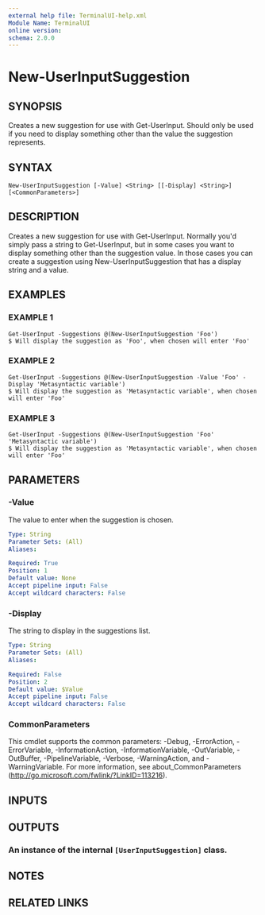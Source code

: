 ```yaml
---
external help file: TerminalUI-help.xml
Module Name: TerminalUI
online version:
schema: 2.0.0
---
```


# New-UserInputSuggestion

## SYNOPSIS
Creates a new suggestion for use with Get-UserInput.
Should only be used if you need to display something other than the value the suggestion represents.

## SYNTAX

```
New-UserInputSuggestion [-Value] <String> [[-Display] <String>] [<CommonParameters>]
```

## DESCRIPTION
Creates a new suggestion for use with Get-UserInput.
Normally you'd simply pass a string to Get-UserInput, but in some cases you want to display something other than the suggestion value.
In those cases you can create a suggestion using New-UserInputSuggestion that has a display string and a value.

## EXAMPLES

### EXAMPLE 1
```
Get-UserInput -Suggestions @(New-UserInputSuggestion 'Foo')
$ Will display the suggestion as 'Foo', when chosen will enter 'Foo'
```

### EXAMPLE 2
```
Get-UserInput -Suggestions @(New-UserInputSuggestion -Value 'Foo' -Display 'Metasyntactic variable')
$ Will display the suggestion as 'Metasyntactic variable', when chosen will enter 'Foo'
```

### EXAMPLE 3
```
Get-UserInput -Suggestions @(New-UserInputSuggestion 'Foo' 'Metasyntactic variable')
$ Will display the suggestion as 'Metasyntactic variable', when chosen will enter 'Foo'
```

## PARAMETERS

### -Value
The value to enter when the suggestion is chosen.

```yaml
Type: String
Parameter Sets: (All)
Aliases:

Required: True
Position: 1
Default value: None
Accept pipeline input: False
Accept wildcard characters: False
```

### -Display
The string to display in the suggestions list.

```yaml
Type: String
Parameter Sets: (All)
Aliases:

Required: False
Position: 2
Default value: $Value
Accept pipeline input: False
Accept wildcard characters: False
```

### CommonParameters
This cmdlet supports the common parameters: -Debug, -ErrorAction, -ErrorVariable, -InformationAction, -InformationVariable, -OutVariable, -OutBuffer, -PipelineVariable, -Verbose, -WarningAction, and -WarningVariable.
For more information, see about_CommonParameters (http://go.microsoft.com/fwlink/?LinkID=113216).

## INPUTS

## OUTPUTS

### An instance of the internal `[UserInputSuggestion]` class.
## NOTES

## RELATED LINKS
